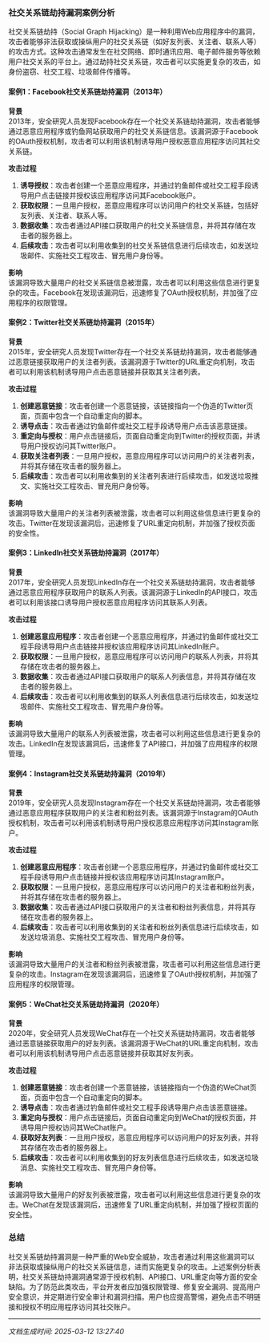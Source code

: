 ### 社交关系链劫持漏洞案例分析

社交关系链劫持（Social Graph Hijacking）是一种利用Web应用程序中的漏洞，攻击者能够非法获取或操纵用户的社交关系链（如好友列表、关注者、联系人等）的攻击方式。这种攻击通常发生在社交网络、即时通讯应用、电子邮件服务等依赖用户社交关系的平台上。通过劫持社交关系链，攻击者可以实施更复杂的攻击，如身份盗窃、社交工程、垃圾邮件传播等。

#### 案例1：Facebook社交关系链劫持漏洞（2013年）

**背景**  
2013年，安全研究人员发现Facebook存在一个社交关系链劫持漏洞，攻击者能够通过恶意应用程序或钓鱼网站获取用户的社交关系链信息。该漏洞源于Facebook的OAuth授权机制，攻击者可以利用该机制诱导用户授权恶意应用程序访问其社交关系链。

**攻击过程**  
1. **诱导授权**：攻击者创建一个恶意应用程序，并通过钓鱼邮件或社交工程手段诱导用户点击链接并授权该应用程序访问其Facebook账户。
2. **获取权限**：一旦用户授权，恶意应用程序可以访问用户的社交关系链，包括好友列表、关注者、联系人等。
3. **数据收集**：攻击者通过API接口获取用户的社交关系链信息，并将其存储在攻击者的服务器上。
4. **后续攻击**：攻击者可以利用收集到的社交关系链信息进行后续攻击，如发送垃圾邮件、实施社交工程攻击、冒充用户身份等。

**影响**  
该漏洞导致大量用户的社交关系链信息被泄露，攻击者可以利用这些信息进行更复杂的攻击。Facebook在发现该漏洞后，迅速修复了OAuth授权机制，并加强了应用程序的权限管理。

#### 案例2：Twitter社交关系链劫持漏洞（2015年）

**背景**  
2015年，安全研究人员发现Twitter存在一个社交关系链劫持漏洞，攻击者能够通过恶意链接获取用户的关注者列表。该漏洞源于Twitter的URL重定向机制，攻击者可以利用该机制诱导用户点击恶意链接并获取其关注者列表。

**攻击过程**  
1. **创建恶意链接**：攻击者创建一个恶意链接，该链接指向一个伪造的Twitter页面，页面中包含一个自动重定向的脚本。
2. **诱导点击**：攻击者通过钓鱼邮件或社交工程手段诱导用户点击该恶意链接。
3. **重定向与授权**：用户点击链接后，页面自动重定向到Twitter的授权页面，并诱导用户授权访问其Twitter账户。
4. **获取关注者列表**：一旦用户授权，恶意应用程序可以访问用户的关注者列表，并将其存储在攻击者的服务器上。
5. **后续攻击**：攻击者可以利用收集到的关注者列表进行后续攻击，如发送垃圾推文、实施社交工程攻击、冒充用户身份等。

**影响**  
该漏洞导致大量用户的关注者列表被泄露，攻击者可以利用这些信息进行更复杂的攻击。Twitter在发现该漏洞后，迅速修复了URL重定向机制，并加强了授权页面的安全性。

#### 案例3：LinkedIn社交关系链劫持漏洞（2017年）

**背景**  
2017年，安全研究人员发现LinkedIn存在一个社交关系链劫持漏洞，攻击者能够通过恶意应用程序获取用户的联系人列表。该漏洞源于LinkedIn的API接口，攻击者可以利用该接口诱导用户授权恶意应用程序访问其联系人列表。

**攻击过程**  
1. **创建恶意应用程序**：攻击者创建一个恶意应用程序，并通过钓鱼邮件或社交工程手段诱导用户点击链接并授权该应用程序访问其LinkedIn账户。
2. **获取权限**：一旦用户授权，恶意应用程序可以访问用户的联系人列表，并将其存储在攻击者的服务器上。
3. **数据收集**：攻击者通过API接口获取用户的联系人列表信息，并将其存储在攻击者的服务器上。
4. **后续攻击**：攻击者可以利用收集到的联系人列表信息进行后续攻击，如发送垃圾邮件、实施社交工程攻击、冒充用户身份等。

**影响**  
该漏洞导致大量用户的联系人列表被泄露，攻击者可以利用这些信息进行更复杂的攻击。LinkedIn在发现该漏洞后，迅速修复了API接口，并加强了应用程序的权限管理。

#### 案例4：Instagram社交关系链劫持漏洞（2019年）

**背景**  
2019年，安全研究人员发现Instagram存在一个社交关系链劫持漏洞，攻击者能够通过恶意应用程序获取用户的关注者和粉丝列表。该漏洞源于Instagram的OAuth授权机制，攻击者可以利用该机制诱导用户授权恶意应用程序访问其Instagram账户。

**攻击过程**  
1. **创建恶意应用程序**：攻击者创建一个恶意应用程序，并通过钓鱼邮件或社交工程手段诱导用户点击链接并授权该应用程序访问其Instagram账户。
2. **获取权限**：一旦用户授权，恶意应用程序可以访问用户的关注者和粉丝列表，并将其存储在攻击者的服务器上。
3. **数据收集**：攻击者通过API接口获取用户的关注者和粉丝列表信息，并将其存储在攻击者的服务器上。
4. **后续攻击**：攻击者可以利用收集到的关注者和粉丝列表信息进行后续攻击，如发送垃圾消息、实施社交工程攻击、冒充用户身份等。

**影响**  
该漏洞导致大量用户的关注者和粉丝列表被泄露，攻击者可以利用这些信息进行更复杂的攻击。Instagram在发现该漏洞后，迅速修复了OAuth授权机制，并加强了应用程序的权限管理。

#### 案例5：WeChat社交关系链劫持漏洞（2020年）

**背景**  
2020年，安全研究人员发现WeChat存在一个社交关系链劫持漏洞，攻击者能够通过恶意链接获取用户的好友列表。该漏洞源于WeChat的URL重定向机制，攻击者可以利用该机制诱导用户点击恶意链接并获取其好友列表。

**攻击过程**  
1. **创建恶意链接**：攻击者创建一个恶意链接，该链接指向一个伪造的WeChat页面，页面中包含一个自动重定向的脚本。
2. **诱导点击**：攻击者通过钓鱼邮件或社交工程手段诱导用户点击该恶意链接。
3. **重定向与授权**：用户点击链接后，页面自动重定向到WeChat的授权页面，并诱导用户授权访问其WeChat账户。
4. **获取好友列表**：一旦用户授权，恶意应用程序可以访问用户的好友列表，并将其存储在攻击者的服务器上。
5. **后续攻击**：攻击者可以利用收集到的好友列表信息进行后续攻击，如发送垃圾消息、实施社交工程攻击、冒充用户身份等。

**影响**  
该漏洞导致大量用户的好友列表被泄露，攻击者可以利用这些信息进行更复杂的攻击。WeChat在发现该漏洞后，迅速修复了URL重定向机制，并加强了授权页面的安全性。

### 总结

社交关系链劫持漏洞是一种严重的Web安全威胁，攻击者通过利用这些漏洞可以非法获取或操纵用户的社交关系链信息，进而实施更复杂的攻击。上述案例分析表明，社交关系链劫持漏洞通常源于授权机制、API接口、URL重定向等方面的安全缺陷。为了防范此类攻击，平台开发者应加强权限管理、修复安全漏洞、提高用户安全意识，并定期进行安全审计和漏洞扫描。用户也应提高警惕，避免点击不明链接和授权不明应用程序访问其社交账户。

---

*文档生成时间: 2025-03-12 13:27:40*



















